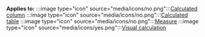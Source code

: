 **Applies to:** :::image type="icon" source="media/icons/no.png":::[Calculated column](/power-bi/transform-model/desktop-calculations-options#calculated-column-dax) :::image type="icon" source="media/icons/no.png":::[Calculated table](/power-bi/transform-model/desktop-calculations-options#calculated-table) :::image type="icon" source="media/icons/no.png":::[Measure](/power-bi/transform-model/desktop-calculations-options#measures) :::image type="icon" source="media/icons/yes.png":::[Visual calculation](/power-bi/transform-model/desktop-calculations-options#visual-calculation)